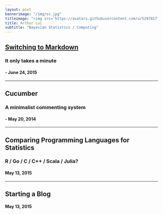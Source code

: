 ```yaml
---
layout: post
bannerimage: "/img/sc.jpg"
titleimage: "<img src='https://avatars.githubusercontent.com/u/5297817?v=3' style='width:200px; border-radius:50%'>"
title: Arthur Lui
subtitle: "Bayesian Statistics / Computing"
---
```

<link href="/css/home.css" rel="stylesheet">

##  [Switching to Markdown](/posts/markdown)
### It only takes a minute
#### - June 24, 2015
***

##   Cucumber
###  A minimalist commenting system
#### - May 20, 2014
***

##   Comparing Programming Languages for Statistics
###  R / Go / C / C++ / Scala / Julia?
#### May 13, 2015
***

##   Starting a Blog
#### May 13, 2015

